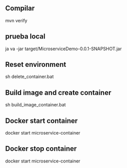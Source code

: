 ## Compilar

mvn verify

## prueba local

ja va -jar target/MicroserviceDemo-0.0.1-SNAPSHOT.jar

## Reset environment

sh delete_container.bat

## Build image and create container

sh build_image_container.bat 

## Docker start container

docker start microservice-container

## Docker stop container

docker start microservice-container
